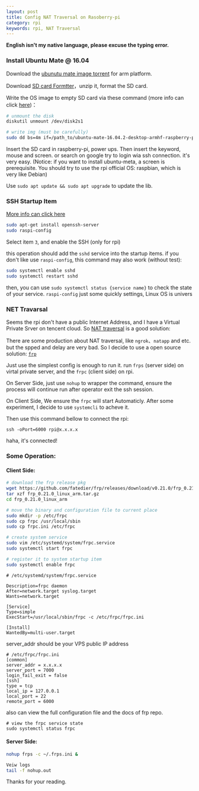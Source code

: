 ```yaml
---
layout: post
title: Config NAT Traversal on Rasoberry-pi
category: rpi
keywords: rpi, NAT Traversal
---
```


**English isn't my native language, please excuse the typing error.**

### Install Ubuntu Mate @ 16.04

Download the [ubunutu mate image torrent](https://ubuntu-mate.org/raspberry-pi/ubuntu-mate-16.04.2-desktop-armhf-raspberry-pi.img.xz.torrent) for arm platform.

Download [SD card Formtter](https://www.sdcard.org/downloads/formatter_4/eula_mac/InstallSD_CardFormatter0500.mpkg)，unzip it, format the SD card.

Write the OS image to empty SD card via these command (more info can click [here](https://blog.csdn.net/qq_34594236/article/details/77815027))：

```bash
# unmount the disk
diskutil unmount /dev/disk2s1

# write img (must be carefully)
sudo dd bs=4m if=/path_to/ubuntu-mate-16.04.2-desktop-armhf-raspberry-pi.img of=/dev/disk2
```

Insert the SD card in raspberry-pi, power ups. Then insert the keyword, mouse and screen. or search on google try to login wia ssh connection. it's very easy. (Notice: if you want to install ubuntu-meta, a screen is prerequisite. You should try to use the rpi official OS: raspbian, which is very like Debian)

Use `sudo apt update && sudo apt upgrade` to update the lib.

### SSH Startup Item

[More info can click here](http://shumeipai.nxez.com/2016/11/29/install-nas-on-ubuntu-mate.html)

```bash
sudo apt-get install openssh-server
sudo raspi-config
```

Select item `3`, and enable the SSH (only for rpi)

this operation should add the `sshd` service into the startup items. if you don't like use `raspi-config`, this command may also work (without test):

```bash
sudo systemctl enable sshd 
sudo systemctl restart sshd
```

then, you can use `sudo systemctl status {service name}` to check the state of your service. `raspi-config` just some quickly settings, Linux OS is univers

### NET Travarsal

Seems the rpi don't have a public Internet Address, and I have a Virtual Private Srver on tencent cloud. So [NAT traversal](https://en.wikipedia.org/wiki/NAT_traversal) is a good solution:

There are some production about NAT traversal, like `ngrok`、`natapp` and etc. but the spped and delay are very bad. So I decide to use a open source solution: [`frp`](https://github.com/fatedier/frp)

Just use the simplest config is enough to run it. run `frps` (server side) on virtal private server, and the `frpc` (client side) on rpi.

On Server Side, just use `nohup` to wrapper the command, ensure the process will continue run after operator exit the ssh session.

On Client Side, We ensure the `frpc` will start Automaticly. After some experiment, I decide to use `systemcli` to acheve it.

Then use this command bellow to connect the rpi:

```
ssh -oPort=6000 rpi@x.x.x.x
```

haha, it's connected!



### Some Operation:

#### Client Side:

```bash
# download the frp release pkg
wget https://github.com/fatedier/frp/releases/download/v0.21.0/frp_0.21.0_linux_arm.tar.gz
tar xzf frp_0.21.0_linux_arm.tar.gz
cd frp_0.21.0_linux_arm

# move the binary and configuration file to current place
sudo mkdir -p /etc/frpc
sudo cp frpc /usr/local/sbin
sudo cp frpc.ini /etc/frpc

# create system service
sudo vim /etc/systemd/system/frpc.service
sudo systemctl start frpc

# register it to system startup item
sudo systemctl enable frpc
```

```
# /etc/systemd/system/frpc.service

Description=frpc daemon
After=network.target syslog.target
Wants=network.target

[Service]
Type=simple
ExecStart=/usr/local/sbin/frpc -c /etc/frpc/frpc.ini

[Install]
WantedBy=multi-user.target

```

server_addr should be your VPS public IP address

```
# /etc/frpc/frpc.ini
[common]
server_addr = x.x.x.x
server_port = 7000
login_fail_exit = false
[ssh]
type = tcp
local_ip = 127.0.0.1
local_port = 22
remote_port = 6000
```

also can view the full configuration file and the docs of frp repo.

```
# view the frpc service state
sudo systemctl status frpc
```

#### Server Side:

```bash
nohup frps -c ~/.frps.ini &
```

```bash
Veiw logs
tail -f nohup.out
```

Thanks for your reading.
